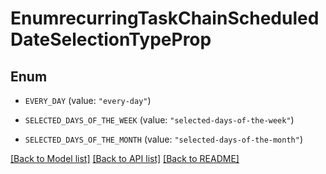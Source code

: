 # EnumrecurringTaskChainScheduledDateSelectionTypeProp

## Enum


* `EVERY_DAY` (value: `"every-day"`)

* `SELECTED_DAYS_OF_THE_WEEK` (value: `"selected-days-of-the-week"`)

* `SELECTED_DAYS_OF_THE_MONTH` (value: `"selected-days-of-the-month"`)


[[Back to Model list]](../README.md#documentation-for-models) [[Back to API list]](../README.md#documentation-for-api-endpoints) [[Back to README]](../README.md)


